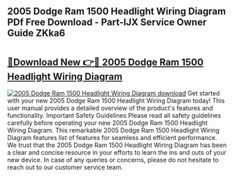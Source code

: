 ## 2005 Dodge Ram 1500 Headlight Wiring Diagram PDf Free Download - Part-lJX Service Owner Guide ZKka6

# <h2><a href="http://dft8uv7.blite.top/?on=2005+Dodge+Ram+1500+Headlight+Wiring+Diagram">🔗Download New 👉🔴 2005 Dodge Ram 1500 Headlight Wiring Diagram</a></h2>

[![2005 Dodge Ram 1500 Headlight Wiring Diagram download](https://i.imgur.com/lujVjoI.png)](http://dft8uv7.blite.top/?on=2005+Dodge+Ram+1500+Headlight+Wiring+Diagram)
Get started with your new 2005 Dodge Ram 1500 Headlight Wiring Diagram today! This user manual provides a detailed overview of the product's features and functionality. Important Safety Guidelines Please read all safety guidelines carefully before operating your new 2005 Dodge Ram 1500 Headlight Wiring Diagram. This remarkable 2005 Dodge Ram 1500 Headlight Wiring Diagram features list of features for seamless and efficient performance. We trust that the 2005 Dodge Ram 1500 Headlight Wiring Diagram has been a clear and concise resource in your efforts to learn the ins and outs of your new device. In case of any queries or concerns, please do not hesitate to reach out to our customer service team.
